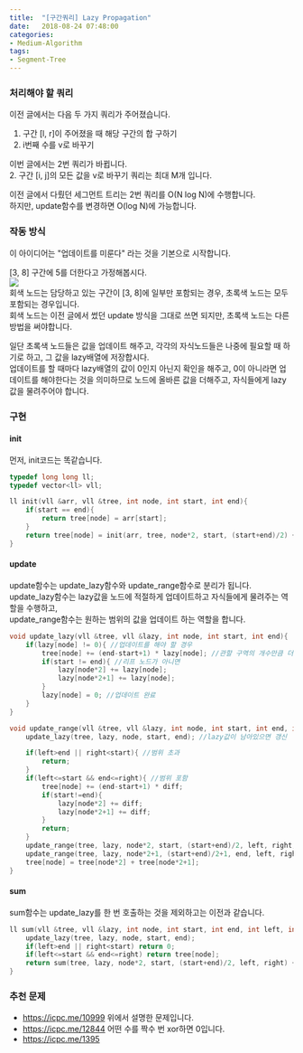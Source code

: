 ```yaml
---
title:  "[구간쿼리] Lazy Propagation"
date:   2018-08-24 07:48:00
categories:
- Medium-Algorithm
tags:
- Segment-Tree
---
```


### 처리해야 할 쿼리
이전 글에서는 다음 두 가지 쿼리가 주어졌습니다.<br>
1. 구간 [l, r]이 주어졌을 때 해당 구간의 합 구하기
2. i번째 수를 v로 바꾸기

이번 글에서는 2번 쿼리가 바뀝니다.<br>
2. 구간 [i, j]의 모든 값을 v로 바꾸기
쿼리는 최대 M개 입니다.

이전 글에서 다뤘던 세그먼트 트리는 2번 쿼리를 O(N log N)에 수행합니다.<br>
하지만, update함수를 변경하면 O(log N)에 가능합니다.

### 작동 방식
이 아이디어는 "업데이트를 미룬다" 라는 것을 기본으로 시작합니다.

[3, 8] 구간에 5를 더한다고 가정해봅시다.<br>
<img src = "https://i.imgur.com/ss1lCad.png"><br>
회색 노드는 담당하고 있는 구간이 [3, 8]에 일부만 포함되는 경우, 초록색 노드는 모두 포함되는 경우입니다.<br>
회색 노드는 이전 글에서 썼던 update 방식을 그대로 쓰면 되지만, 초록색 노드는 다른 방법을 써야합니다.

일단 초록색 노드들은 값을 업데이트 해주고, 각각의 자식노드들은 나중에 필요할 때 하기로 하고, 그 값을 lazy배열에 저장합시다.<br>
업데이트를 할 때마다 lazy배열의 값이 0인지 아닌지 확인을 해주고, 0이 아니라면 업데이트를 해야한다는 것을 의미하므로 노드에 올바른 값을 더해주고, 자식들에게 lazy값을 물려주어야 합니다.

### 구현

#### init
먼저, init코드는 똑같습니다.
```cpp
typedef long long ll;
typedef vector<ll> vll;

ll init(vll &arr, vll &tree, int node, int start, int end){
    if(start == end){
        return tree[node] = arr[start];
    }
    return tree[node] = init(arr, tree, node*2, start, (start+end)/2) + init(arr, tree, node*2+1, (start+end)/2+1, end);
}
```

#### update
update함수는 update_lazy함수와 update_range함수로 분리가 됩니다.<br>
update_lazy함수는 lazy값을 노드에 적절하게 업데이트하고 자식들에게 물려주는 역할을 수행하고,<br>
update_range함수는 원하는 범위의 값을 업데이트 하는 역할을 합니다.
```cpp
void update_lazy(vll &tree, vll &lazy, int node, int start, int end){
    if(lazy[node] != 0){ //업데이트를 해야 할 경우
        tree[node] += (end-start+1) * lazy[node]; //관할 구역의 개수만큼 더함
        if(start != end){ //리프 노드가 아니면
            lazy[node*2] += lazy[node];
            lazy[node*2+1] += lazy[node];
        }
        lazy[node] = 0; //업데이트 완료
    }
}

void update_range(vll &tree, vll &lazy, int node, int start, int end, int left, int right, ll diff){
    update_lazy(tree, lazy, node, start, end); //lazy값이 남아있으면 갱신

    if(left>end || right<start){ //범위 초과
        return;
    }
    if(left<=start && end<=right){ //범위 포함
        tree[node] += (end-start+1) * diff;
        if(start!=end){
            lazy[node*2] += diff;
            lazy[node*2+1] += diff;
        }
        return;
    }
    update_range(tree, lazy, node*2, start, (start+end)/2, left, right, diff);
    update_range(tree, lazy, node*2+1, (start+end)/2+1, end, left, right, diff);
    tree[node] = tree[node*2] + tree[node*2+1];
}
```

#### sum
sum함수는 update_lazy를 한 번 호출하는 것을 제외하고는 이전과 같습니다.
```cpp
ll sum(vll &tree, vll &lazy, int node, int start, int end, int left, int right){
    update_lazy(tree, lazy, node, start, end);
    if(left>end || right<start) return 0;
    if(left<=start && end<=right) return tree[node];
    return sum(tree, lazy, node*2, start, (start+end)/2, left, right) + sum(tree, lazy, node*2+1, (start+end)/2+1, end, left, right);
}
```

### 추천 문제
* https://icpc.me/10999 위에서 설명한 문제입니다.
* https://icpc.me/12844 어떤 수를 짝수 번 xor하면 0입니다.
* https://icpc.me/1395
